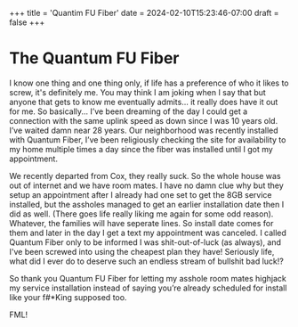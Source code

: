 +++
title = 'Quantim FU Fiber'
date = 2024-02-10T15:23:46-07:00
draft = false
+++

# The Quantum FU Fiber	
I know one thing and one thing only, if life has a preference of who it likes to screw, it's definitely me. You may think I am joking when I say that but anyone that gets to know me eventually admits... it really does have it out for me. So basically... I’ve been dreaming of the day I could get a connection with the same uplink speed as down since I was 10 years old. I’ve waited damn near 28 years. Our neighborhood was recently installed with Quantum Fiber, I’ve been religiously checking the site for availability to my home multiple times a day since the fiber was installed until I got my appointment. 

We recently departed from Cox, they really suck. So the whole house was out of internet and we have room mates. I have no damn clue why but they setup an appointment after I already had one set to get the 8GB service installed, but the assholes managed to get an earlier installation date then I did as well. (There goes life really liking me again for some odd reason). Whatever, the families will have seperate lines. So install date comes for them and later in the day I get a text my appointment was canceled. I called Quantum Fiber only to be informed I was shit-out-of-luck (as always), and I've been screwed into using the cheapest plan they have! Seriously life, what did I ever do to deserve such an endless stream of bullshit bad luck!? 

So thank you Quantum FU Fiber for letting my asshole room mates highjack my service installation instead of saying you’re already scheduled for install like your f#*King supposed too.

FML! 
